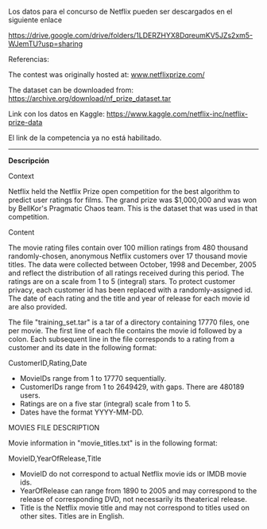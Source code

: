Los datos para el concurso de Netflix pueden ser descargados en el siguiente enlace

https://drive.google.com/drive/folders/1LDERZHYX8DqreumKV5JZs2xm5-WJemTU?usp=sharing


Referencias:

The contest was originally hosted at:
www.netflixprize.com/

The dataset can be downloaded from:
https://archive.org/download/nf_prize_dataset.tar

Link con los datos en Kaggle:
https://www.kaggle.com/netflix-inc/netflix-prize-data

El link de la competencia ya no está habilitado.

---

**Descripción**

Context

Netflix held the Netflix Prize open competition for the best algorithm to predict user ratings for films. The grand prize was $1,000,000 and was won by BellKor's Pragmatic Chaos team. This is the dataset that was used in that competition.


Content

The movie rating files contain over 100 million ratings from 480 thousand randomly-chosen, anonymous Netflix customers over 17 thousand movie titles. The data were collected between October, 1998 and December, 2005 and reflect the distribution of all ratings received during this period. The ratings are on a scale from 1 to 5 (integral) stars. To protect customer privacy, each customer id has been replaced with a randomly-assigned id. The date of each rating and the title and year of release for each movie id are also provided.


The file "training_set.tar" is a tar of a directory containing 17770 files, one
per movie. The first line of each file contains the movie id followed by a
colon. Each subsequent line in the file corresponds to a rating from a customer
and its date in the following format:


CustomerID,Rating,Date

- MovieIDs range from 1 to 17770 sequentially.
- CustomerIDs range from 1 to 2649429, with gaps. There are 480189 users.
- Ratings are on a five star (integral) scale from 1 to 5.
- Dates have the format YYYY-MM-DD.

MOVIES FILE DESCRIPTION

Movie information in "movie_titles.txt" is in the following format:

MovieID,YearOfRelease,Title

- MovieID do not correspond to actual Netflix movie ids or IMDB movie ids.
- YearOfRelease can range from 1890 to 2005 and may correspond to the release of corresponding DVD, not necessarily its theaterical release.
- Title is the Netflix movie title and may not correspond to titles used on other sites. Titles are in English.





